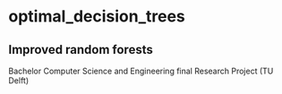 # optimal_decision_trees
## Improved random forests
Bachelor Computer Science and Engineering final Research Project (TU Delft)
